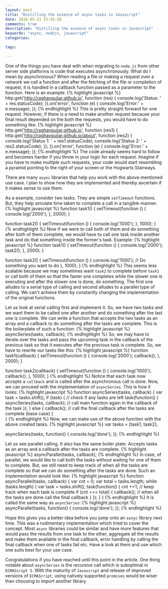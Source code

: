 ```yaml
---
layout: post
title: "Distilling the essence of async tasks in Javascript"
date: 2016-05-21 15:45:28
comments: true
description: "Distilling the essence of async tasks in Javascript"
keywords: "async, nodejs, javascript"
categories:

tags:

---
```

One of the things you have deal with when migrating to `node.js` from other server side platforms is code that executes asynchronously. What do I mean by asynchronous? When reading a file or making a request over a network we call a function and after the fetching of the file or completion of request, it is handled in a callback function passed as a parameter to the function. Here is an example:
{% highlight javascript %}
http.get('http://raghavgujjar.github.io', function (res) {
  console.log('Status: ' + res.statusCode);
}).on('error', function (e) {
  console.log('Error:' + e.message);
});
{% endhighlight %}
This is pretty straight forward for one request. However, if there is a need to make another request because your final result depended on the both the requests, you would have to do something like:
{% highlight javascript %}
http.get('http://raghavgujjar.github.io', function (res1) {
  http.get('http://raghavgujjar.github.io/about', function (res2) {
      console.log('Status 1: ' + res1.statusCode);
      console.log('Status 2: ' + res2.statusCode);
    });
}).on('error', function (e) {
  console.log('Error:' + e.message);
});
{% endhighlight %}
The code already seems hard to follow and becomes harder if you throw in your logic for each request. Imagine if you have to make multiple such requests, your code would start resembling a pyramid pointing to the right of your screen or the Hogwarts Stairways.

There are many `async` libraries that help you work with the above mentioned use case. I plan to show how they are implemented and thereby ascertain if it makes sense to use them.

As a example, consider two tasks. They are simple `setTimeout` functions. But, they help simulate time taken to complete a call in a tangible manner.
{% highlight javascript %}
function task1() {
  setTimeout(function () {
    console.log('2000');
  }, 2000);
}

function task2() {
  setTimeout(function () {
    console.log('1000');
  }, 1000);
}
{% endhighlight %}
Now if we were to call both of them and do something after both of them complete, we would have to call one task inside another task and do that something inside the former's task. Example:
{% highlight javascript %}
function task1() {
  setTimeout(function () {
    console.log('2000');
    task2();
  }, 2000);
}

function task2() {
  setTimeout(function () {
    console.log('1000');
    // Do something you want to do
  }, 1000);
}
{% endhighlight %}
This seems less scalable because we may sometimes want `task2` to complete before `task1` or call both of them so that the faster one completes while the slower one is executing and after the slower one is done, do something. The first one alludes to a serial type of calling and second alludes to a parallel type of calling. We can't achieve them by constantly changing the implementation of the original functions.

Let us look at serial calling first and implement it. So, we have two tasks and we want them to be called one after another and do something after the last one is complete. We can write a function that accepts the two tasks as an array and a callback to do something after the tasks are complete. This is the boilerplate of such a function:
{% highlight javascript %}
asyncSeries(tasks, callback);
{% endhighlight %}
So, we may have to iterate over the tasks and pass the upcoming task in the callback of the previous task so that it executes after the previous task is complete. So, we have to rewrite our tasks like this:
{% highlight javascript %}
function task1(callback) {
  setTimeout(function () {
    console.log('2000');
    callback();
  }, 2000);
}

function task2(callback) {
  setTimeout(function () {
    console.log('1000');
    callback();
  }, 1000);
}
{% endhighlight %}
Notice that each task now accepts a `callback` and is called after the asynchronous call is done. Now, we can proceed with the implementation of `asyncSeries`. This is how it looks:
{% highlight javascript %}
function asyncSeries(tasks, callback) {
  var task = tasks.shift();
  if (task) { // check if any tasks are left
    task(function() {
      asyncSeries(tasks, callback); // call main function again in the callback of the task
    });
  } else {
    callback(); // call the final callback after the tasks are complete (base case)
  }  
}
{% endhighlight %}
Now, we can make use of the above function with the above created tasks.
{% highlight javascript %}
var tasks = [task1, task2];

asyncSeries(tasks, function() {
  console.log('done');
});
{% endhighlight %}

Let us see parallel calling. It also has the same boiler plate. Accepts tasks as an array and a callback after the tasks are complete.
{% highlight javascript %}
asyncParallel(tasks, callback);
{% endhighlight %}
In case, of parallel, we would like to call both the tasks without waiting for one of them to complete. But, we still need to keep track of when all the tasks are complete so that we can do something after the tasks are done. Such an implementation would look like:
{% highlight javascript %}
function asyncParallel(tasks, callback) {
  var cnt = 0;
  var total = tasks.length;
  while (tasks.length) {
    var task = tasks.shift();
    task(function() {
      cnt +=1; // keep track when each task is complete
      if (cnt === total) {
        callback(); // when all the tasks are done call the final callback
      }
    });
  }
}
{% endhighlight %}
It is called the same way as `asyncSeries`:
{% highlight javascript %}
asyncParallel(tasks, function() {
  console.log('done');
});
{% endhighlight %}

Hope this gives you a better idea before you jump onto an `asnyc` library next time. This was a rudimentary implementation which tried to cover the concept. Most `async` libraries could be similar and have more features that would pass the results from one task to the other, aggregate all the results and make them available in the final callback, error handling by calling the final callback when one of tasks fail etc. Have a look at them and use which one suits best for your use case.

Congratulations if you have reached until this point in the article. One thing notable about `asyncSeries` is the recursive call which is suboptimal in `ECMAScript 5`. With the maturity of `Javascript` and release of improved versions of `ECMAScript`, using natively supported `promises` would be wiser than choosing to import another library.
